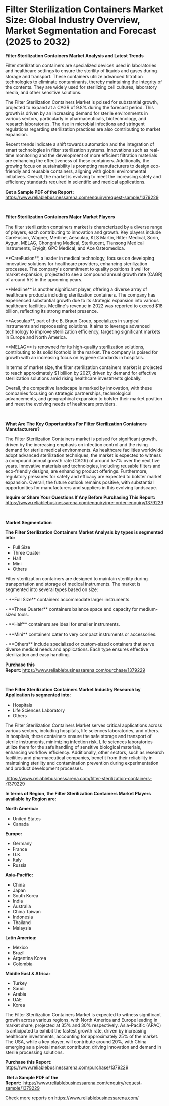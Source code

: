 <p><h1>Filter Sterilization Containers Market Size: Global Industry Overview, Market Segmentation and Forecast (2025 to 2032)</h1></p><p><strong>Filter Sterilization Containers Market Analysis and Latest Trends</strong></p>
<p><p>Filter sterilization containers are specialized devices used in laboratories and healthcare settings to ensure the sterility of liquids and gases during storage and transport. These containers utilize advanced filtration technologies to eliminate contaminants, thereby maintaining the integrity of the contents. They are widely used for sterilizing cell cultures, laboratory media, and other sensitive solutions.</p><p>The Filter Sterilization Containers Market is poised for substantial growth, projected to expand at a CAGR of 9.8% during the forecast period. This growth is driven by an increasing demand for sterile environments in various sectors, particularly in pharmaceuticals, biotechnology, and research laboratories. The rise in microbial infections and stringent regulations regarding sterilization practices are also contributing to market expansion.</p><p>Recent trends indicate a shift towards automation and the integration of smart technologies in filter sterilization systems. Innovations such as real-time monitoring and the development of more efficient filtration materials are enhancing the effectiveness of these containers. Additionally, the growing focus on sustainability is prompting manufacturers to design eco-friendly and reusable containers, aligning with global environmental initiatives. Overall, the market is evolving to meet the increasing safety and efficiency standards required in scientific and medical applications.</p></p>
<p><strong>Get a Sample PDF of the Report:&nbsp;</strong> <a href="https://www.reliablebusinessarena.com/enquiry/request-sample/1379229?utm_campaign=2472&utm_medium=2&utm_source=Github&utm_content=ia&utm_term=24022025&utm_id=filter-sterilization-containers">https://www.reliablebusinessarena.com/enquiry/request-sample/1379229</a></p>
<p>&nbsp;</p>
<p><strong>Filter Sterilization Containers Major Market Players</strong></p>
<p><p>The filter sterilization containers market is characterized by a diverse range of players, each contributing to innovation and growth. Key players include CareFusion, Wagner, Medline, Aesculap, KLS Martin, Ritter Medical, Sorin, Aygun, MELAG, Chongning Medical, Sterilucent, Tiansong Medical Instruments, Eryigit, GPC Medical, and Ace Osteomedica.</p><p>**CareFusion**, a leader in medical technology, focuses on developing innovative solutions for healthcare providers, enhancing sterilization processes. The company's commitment to quality positions it well for market expansion, projected to see a compound annual growth rate (CAGR) of around 5% in the upcoming years.</p><p>**Medline** is another significant player, offering a diverse array of healthcare products including sterilization containers. The company has experienced substantial growth due to its strategic expansion into various healthcare facilities. Medline's revenue in 2022 was reported to exceed $18 billion, reflecting its strong market presence.</p><p>**Aesculap**, part of the B. Braun Group, specializes in surgical instruments and reprocessing solutions. It aims to leverage advanced technology to improve sterilization efficiency, targeting significant markets in Europe and North America.</p><p>**MELAG** is renowned for its high-quality sterilization solutions, contributing to its solid foothold in the market. The company is poised for growth with an increasing focus on hygiene standards in hospitals.</p><p>In terms of market size, the filter sterilization containers market is projected to reach approximately $1 billion by 2027, driven by demand for effective sterilization solutions amid rising healthcare investments globally. </p><p>Overall, the competitive landscape is marked by innovation, with these companies focusing on strategic partnerships, technological advancements, and geographical expansion to bolster their market position and meet the evolving needs of healthcare providers.</p></p>
<p>&nbsp;</p>
<p><strong>What Are The Key Opportunities For Filter Sterilization Containers Manufacturers?</strong></p>
<p><p>The Filter Sterilization Containers market is poised for significant growth, driven by the increasing emphasis on infection control and the rising demand for sterile medical environments. As healthcare facilities worldwide adopt advanced sterilization techniques, the market is expected to witness a compound annual growth rate (CAGR) of around 5-7% over the next five years. Innovative materials and technologies, including reusable filters and eco-friendly designs, are enhancing product offerings. Furthermore, regulatory pressures for safety and efficacy are expected to bolster market expansion. Overall, the future outlook remains positive, with substantial opportunities for manufacturers and suppliers in this evolving landscape.</p></p>
<p><strong>Inquire or Share Your Questions If Any Before Purchasing This Report:</strong> <a href="https://www.reliablebusinessarena.com/enquiry/pre-order-enquiry/1379229?utm_campaign=2472&utm_medium=2&utm_source=Github&utm_content=ia&utm_term=24022025&utm_id=filter-sterilization-containers">https://www.reliablebusinessarena.com/enquiry/pre-order-enquiry/1379229</a></p>
<p>&nbsp;</p>
<p><strong>Market Segmentation</strong></p>
<p><strong>The Filter Sterilization Containers Market Analysis by types is segmented into:</strong></p>
<p><ul><li>Full Size</li><li>Three Quater</li><li>Half</li><li>Mini</li><li>Others</li></ul></p>
<p><p>Filter sterilization containers are designed to maintain sterility during transportation and storage of medical instruments. The market is segmented into several types based on size: </p><p>- **Full Size** containers accommodate larger instruments.</p><p>- **Three Quarter** containers balance space and capacity for medium-sized tools.</p><p>- **Half** containers are ideal for smaller instruments.</p><p>- **Mini** containers cater to very compact instruments or accessories.</p><p>- **Others** include specialized or custom-sized containers that serve diverse medical needs and applications. Each type ensures effective sterilization and easy handling.</p></p>
<p><strong>Purchase this Report:&nbsp;</strong><a href="https://www.reliablebusinessarena.com/purchase/1379229?utm_campaign=2472&utm_medium=2&utm_source=Github&utm_content=ia&utm_term=24022025&utm_id=filter-sterilization-containers">https://www.reliablebusinessarena.com/purchase/1379229</a></p>
<p>&nbsp;</p>
<p><strong>The Filter Sterilization Containers Market Industry Research by Application is segmented into:</strong></p>
<p><ul><li>Hospitals</li><li>Life Sciences Laboratory</li><li>Others</li></ul></p>
<p><p>The Filter Sterilization Containers Market serves critical applications across various sectors, including hospitals, life sciences laboratories, and others. In hospitals, these containers ensure the safe storage and transport of sterile instruments, minimizing infection risk. Life sciences laboratories utilize them for the safe handling of sensitive biological materials, enhancing workflow efficiency. Additionally, other sectors, such as research facilities and pharmaceutical companies, benefit from their reliability in maintaining sterility and contamination prevention during experimentation and product development processes.</p></p>
<p><a href="https://www.reliablebusinessarena.com/filter-sterilization-containers-r1379229?utm_campaign=2472&utm_medium=2&utm_source=Github&utm_content=ia&utm_term=24022025&utm_id=filter-sterilization-containers">&nbsp;https://www.reliablebusinessarena.com/filter-sterilization-containers-r1379229</a></p>
<p><strong>In terms of Region, the Filter Sterilization Containers Market Players available by Region are:</strong></p>
<p>
    <p> <strong> North America: </strong>
        <ul>
            <li>United States</li>
            <li>Canada</li>
        </ul>
        </p> 
    <p> <strong> Europe: </strong>
        <ul>
            <li>Germany</li>
            <li>France</li>
            <li>U.K.</li>
            <li>Italy</li>
            <li>Russia</li>
        </ul>
        </p> 
    <p> <strong> Asia-Pacific: </strong>
        <ul>
            <li>China</li>
            <li>Japan</li>
            <li>South Korea</li>
            <li>India</li>
            <li>Australia</li>
            <li>China Taiwan</li>
            <li>Indonesia</li>
            <li>Thailand</li>
            <li>Malaysia</li>
        </ul>
        </p> 
    <p> <strong> Latin America: </strong>
        <ul>
            <li>Mexico</li>
            <li>Brazil</li>
            <li>Argentina Korea</li>
            <li>Colombia</li>
        </ul>
        </p> 
    <p> <strong> Middle East & Africa: </strong>
        <ul>
            <li>Turkey</li>
            <li>Saudi</li>
            <li>Arabia</li>
            <li>UAE</li>
            <li>Korea</li>
        </ul>
    </p>
    </p>
<p><p>The Filter Sterilization Containers Market is expected to witness significant growth across various regions, with North America and Europe leading in market share, projected at 35% and 30% respectively. Asia-Pacific (APAC) is anticipated to exhibit the fastest growth rate, driven by increasing healthcare investments, accounting for approximately 25% of the market. The USA, while a key player, will contribute around 20%, with China emerging as a pivotal market contributor, driving innovation and demand in sterile processing solutions.</p></p>
<p><strong>Purchase this Report: </strong><a href="https://www.reliablebusinessarena.com/purchase/1379229?utm_campaign=2472&utm_medium=2&utm_source=Github&utm_content=ia&utm_term=24022025&utm_id=filter-sterilization-containers">https://www.reliablebusinessarena.com/purchase/1379229</a></p>
<p>&nbsp;<strong>Get a Sample PDF of the Report:&nbsp;&nbsp;</strong><a href="https://www.reliablebusinessarena.com/enquiry/request-sample/1379229?utm_campaign=2472&utm_medium=2&utm_source=Github&utm_content=ia&utm_term=24022025&utm_id=filter-sterilization-containers">https://www.reliablebusinessarena.com/enquiry/request-sample/1379229</a></p>
<p><strong></strong></p>
<p>Check more reports on <a href="https://www.reliablebusinessarena.com/?utm_campaign=2472&utm_medium=2&utm_source=Github&utm_content=ia&utm_term=24022025&utm_id=filter-sterilization-containers">https://www.reliablebusinessarena.com/</a></p>